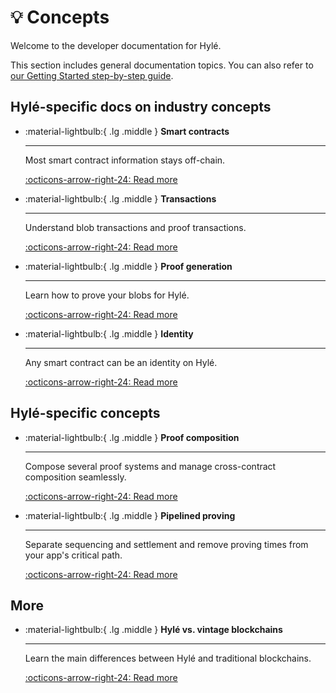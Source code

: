# :bulb: Concepts

Welcome to the developer documentation for Hylé.

This section includes general documentation topics. You can also refer to [our Getting Started step-by-step guide](../quickstart/index.md).

## Hylé-specific docs on industry concepts

<div class="grid cards" markdown>

-   :material-lightbulb:{ .lg .middle } __Smart contracts__

    ---

    Most smart contract information stays off-chain.

    [:octicons-arrow-right-24: Read more](./smart-contracts.md)

-   :material-lightbulb:{ .lg .middle } __Transactions__

    ---

    Understand blob transactions and proof transactions.

    [:octicons-arrow-right-24: Read more](./transaction.md)

-   :material-lightbulb:{ .lg .middle } __Proof generation__

    ---

    Learn how to prove your blobs for Hylé.

    [:octicons-arrow-right-24: Read more](./proof-generation.md)

-   :material-lightbulb:{ .lg .middle } __Identity__

    ---

    Any smart contract can be an identity on Hylé.

    [:octicons-arrow-right-24: Read more](./identity.md)

</div>

## Hylé-specific concepts

<div class="grid cards" markdown>

-   :material-lightbulb:{ .lg .middle } __Proof composition__

    ---

    Compose several proof systems and manage cross-contract composition seamlessly.

    [:octicons-arrow-right-24: Read more](./proof-composition.md)

-   :material-lightbulb:{ .lg .middle } __Pipelined proving__

    ---

    Separate sequencing and settlement and remove proving times from your app's critical path.

    [:octicons-arrow-right-24: Read more](./pipelined-proving.md)

</div>

## More

<div class="grid cards" markdown>

-   :material-lightbulb:{ .lg .middle } __Hylé vs. vintage blockchains__

    ---

    Learn the main differences between Hylé and traditional blockchains.

    [:octicons-arrow-right-24: Read more](./proof-composition.md)

</div>